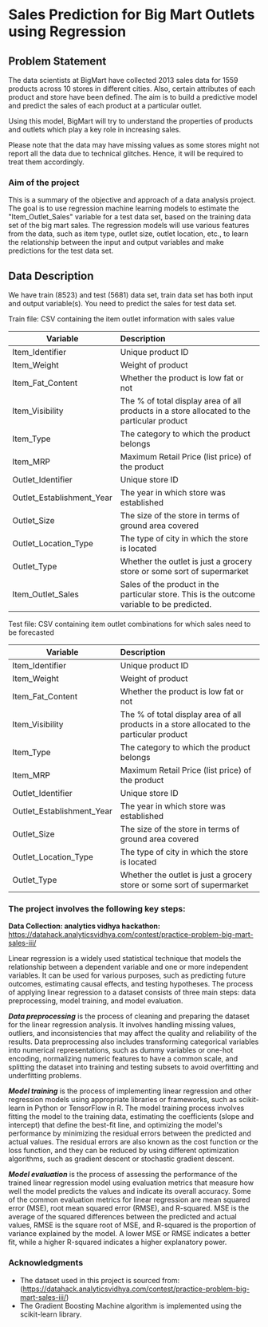 # Sales Prediction for Big Mart Outlets using Regression

## Problem Statement 

The data scientists at BigMart have collected 2013 sales data for 1559 products across 10 stores in different cities. Also, certain attributes of each product and store have been defined. The aim is to build a predictive model and predict the sales of each product at a particular outlet.

Using this model, BigMart will try to understand the properties of products and outlets which play a key role in increasing sales.

Please note that the data may have missing values as some stores might not report all the data due to technical glitches. Hence, it will be required to treat them accordingly. 

### Aim of the project

This is a summary of the objective and approach of a data analysis project. The goal is to use regression machine learning models to estimate the "Item_Outlet_Sales" variable for a test data set, based on the training data set of the big mart sales. The regression models will use various features from the data, such as item type, outlet size, outlet location, etc., to learn the relationship between the input and output variables and make predictions for the test data set.

## Data Description 

We have train (8523) and test (5681) data set, train data set has both input and output variable(s). You need to predict the sales for test data set.



Train file: CSV containing the item outlet information with sales value

| Variable	| Description | 
|----------------|:--------------------|
| Item_Identifier|Unique product ID |
|Item_Weight|Weight of product|
|Item_Fat_Content|Whether the product is low fat or not|
|Item_Visibility|The % of total display area of all products in a store allocated to the particular product|
|Item_Type |The category to which the product belongs|
|Item_MRP|Maximum Retail Price (list price) of the product|
|Outlet_Identifier|Unique store ID|
|Outlet_Establishment_Year|The year in which store was established|
|Outlet_Size|The size of the store in terms of ground area covered|
|Outlet_Location_Type| The type of city in which the store is located|
|Outlet_Type|Whether the outlet is just a grocery store or some sort of supermarket|
|Item_Outlet_Sales|Sales of the product in the particular store. This is the outcome variable to be predicted.|
 

Test file: CSV containing item outlet combinations for which sales need to be forecasted

|Variable	|Description|
|------------|:-----------|
|Item_Identifier|Unique product ID|
|Item_Weight|Weight of product|
|Item_Fat_Content|Whether the product is low fat or not|
|Item_Visibility|The % of total display area of all products in a store allocated to the particular product|
|Item_Type|The category to which the product belongs|
|Item_MRP|Maximum Retail Price (list price) of the product|
|Outlet_Identifier|Unique store ID|
|Outlet_Establishment_Year|The year in which store was established|
|Outlet_Size|The size of the store in terms of ground area covered|
|Outlet_Location_Type|The type of city in which the store is located|
|Outlet_Type|Whether the outlet is just a grocery store or some sort of supermarket|


### The project involves the following key steps:
**Data Collection: analytics vidhya hackathon:** https://datahack.analyticsvidhya.com/contest/practice-problem-big-mart-sales-iii/

Linear regression is a widely used statistical technique that models the relationship between a dependent variable and one or more independent variables. It can be used for various purposes, such as predicting future outcomes, estimating causal effects, and testing hypotheses. The process of applying linear regression to a dataset consists of three main steps: data preprocessing, model training, and model evaluation.

***Data preprocessing*** is the process of cleaning and preparing the dataset for the linear regression analysis. It involves handling missing values, outliers, and inconsistencies that may affect the quality and reliability of the results. Data preprocessing also includes transforming categorical variables into numerical representations, such as dummy variables or one-hot encoding, normalizing numeric features to have a common scale, and splitting the dataset into training and testing subsets to avoid overfitting and underfitting problems.

***Model training*** is the process of implementing linear regression and other regression models using appropriate libraries or frameworks, such as scikit-learn in Python or TensorFlow in R. The model training process involves fitting the model to the training data, estimating the coefficients (slope and intercept) that define the best-fit line, and optimizing the model's performance by minimizing the residual errors between the predicted and actual values. The residual errors are also known as the cost function or the loss function, and they can be reduced by using different optimization algorithms, such as gradient descent or stochastic gradient descent.

***Model evaluation*** is the process of assessing the performance of the trained linear regression model using evaluation metrics that measure how well the model predicts the values and indicate its overall accuracy. Some of the common evaluation metrics for linear regression are mean squared error (MSE), root mean squared error (RMSE), and R-squared. MSE is the average of the squared differences between the predicted and actual values, RMSE is the square root of MSE, and R-squared is the proportion of variance explained by the model. A lower MSE or RMSE indicates a better fit, while a higher R-squared indicates a higher explanatory power.


### Acknowledgments
- The dataset used in this project is sourced from: (https://datahack.analyticsvidhya.com/contest/practice-problem-big-mart-sales-iii/)
- The Gradient Boosting Machine algorithm is implemented using the scikit-learn library.

